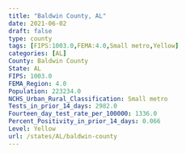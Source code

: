 ```yaml
---
title: "Baldwin County, AL"
date: 2021-06-02
draft: false
type: county
tags: [FIPS:1003.0,FEMA:4.0,Small metro,Yellow]
categories: [AL]
County: Baldwin County
State: AL
FIPS: 1003.0
FEMA_Region: 4.0
Population: 223234.0
NCHS_Urban_Rural_Classification: Small metro
Tests_in_prior_14_days: 2982.0
Fourteen_day_test_rate_per_100000: 1336.0
Percent_Positivity_in_prior_14_days: 0.066
Level: Yellow
url: /states/AL/baldwin-county
---
```



